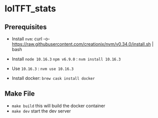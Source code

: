 # lolTFT_stats

## Prerequisites

- Install `nvm`: curl -o- https://raw.githubusercontent.com/creationix/nvm/v0.34.0/install.sh | bash

- Install `node 10.16.3` `npm v6.9.0` : `nvm install 10.16.3`

- Use `10.16.3` : `nvm use 10.16.3`

- Install docker: `brew cask install docker`

## Make File

- `make build` this will build the docker container
- `make dev` start the dev server
